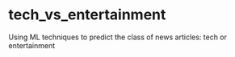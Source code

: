 # tech_vs_entertainment
Using ML techniques to predict the class of news articles: tech or entertainment
